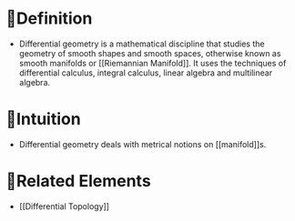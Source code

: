 # 📝Definition
- Differential geometry is a mathematical discipline that studies the geometry of smooth shapes and smooth spaces, otherwise known as smooth manifolds or [[Riemannian Manifold]]. It uses the techniques of differential calculus, integral calculus, linear algebra and multilinear algebra.

# 🧠Intuition
- Differential geometry deals with metrical notions on [[manifold]]s.

# 🌱Related Elements
- [[Differential Topology]]
